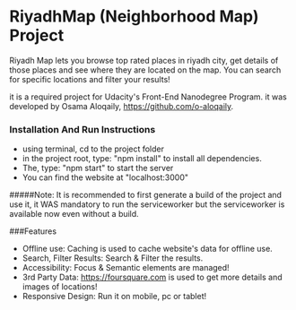 # RiyadhMap (Neighborhood Map) Project

Riyadh Map lets you browse top rated places in riyadh city, get details of those places and see where they are located on the map. You can search for specific locations and filter your results!


it is a required project for Udacity's Front-End Nanodegree Program.
it was developed by Osama Aloqaily, https://github.com/o-aloqaily.

### Installation And Run Instructions
  - using terminal, cd to the project folder
  - in the project root, type: "npm install" to install all dependencies.
  - The, type: "npm start" to start the server
  - You can find the website at "localhost:3000"

#####Note: It is recommended to first generate a build of the project and use it, it WAS mandatory to run the serviceworker but the serviceworker is available now even without a build.



###Features

- Offline use: Caching is used to cache website's data for offline use.
- Search, Filter Results: Search & Filter the results.
- Accessibility: Focus & Semantic elements are managed!
- 3rd Party Data: https://foursquare.com is used to get more details and images of locations!
- Responsive Design: Run it on mobile, pc or tablet!
